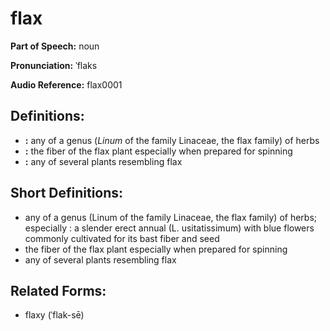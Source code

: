 # flax

**Part of Speech:** noun

**Pronunciation:** ˈflaks

**Audio Reference:** flax0001

## Definitions:
- **:** any of a genus (*Linum* of the family Linaceae, the flax family) of herbs
- **:** the fiber of the flax plant especially when prepared for spinning
- **:** any of several plants resembling flax

## Short Definitions:
- any of a genus (Linum of the family Linaceae, the flax family) of herbs; especially : a slender erect annual (L. usitatissimum) with blue flowers commonly cultivated for its bast fiber and seed
- the fiber of the flax plant especially when prepared for spinning
- any of several plants resembling flax

## Related Forms:
- flaxy (ˈflak-sē)
